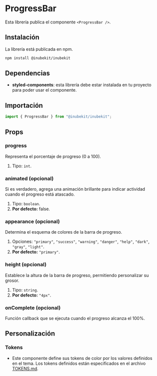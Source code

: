 # ProgressBar

Esta librería publica el componente `<ProgressBar />`.

## Instalación

La librería está publicada en npm.

```bash
npm install @inubekit/inubekit
```

## Dependencias

- **styled-components**: esta librería debe estar instalada en tu proyecto para poder usar el componente.

## Importación

```jsx
import { ProgressBar } from "@inubekit/inubekit";
```

## Props

### progress

Representa el porcentaje de progreso (0 a 100).

1. Tipo: `int`.

### animated (opcional)

Si es verdadero, agrega una animación brillante para indicar actividad cuando el progreso está atascado.

1. Tipo: `boolean`.
2. **Por defecto:** false.

### appearance (opcional)

Determina el esquema de colores de la barra de progreso.

1. Opciones: `"primary"`, `"success"`, `"warning"`, `"danger"`, `"help"`, `"dark"`, `"gray"`, `"light"`.
2. **Por defecto:** `"primary"`.

### height (opcional)

Establece la altura de la barra de progreso, permitiendo personalizar su grosor.

1. Tipo: `string`.
2. **Por defecto:** `"4px"`.

### onComplete (opcional)

Función callback que se ejecuta cuando el progreso alcanza el 100%.

## Personalización

### Tokens

- Este componente define sus tokens de color por los valores definidos en el tema. Los tokens definidos están especificados en el archivo [TOKENS.md](./TOKENS.md).
